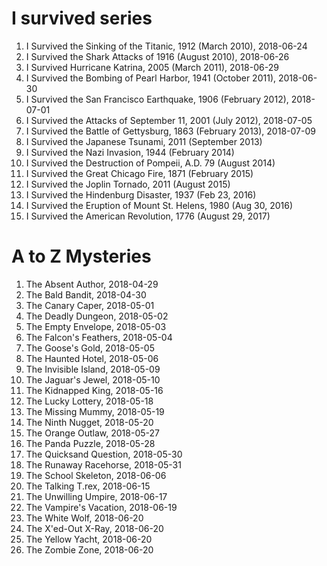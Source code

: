 # I survived series
1. I Survived the Sinking of the Titanic, 1912 (March 2010), 2018-06-24
2. I Survived the Shark Attacks of 1916 (August 2010), 2018-06-26
3. I Survived Hurricane Katrina, 2005 (March 2011), 2018-06-29
4. I Survived the Bombing of Pearl Harbor, 1941 (October 2011), 2018-06-30
5. I Survived the San Francisco Earthquake, 1906 (February 2012), 2018-07-01
6. I Survived the Attacks of September 11, 2001 (July 2012), 2018-07-05
7. I Survived the Battle of Gettysburg, 1863 (February 2013), 2018-07-09
8. I Survived the Japanese Tsunami, 2011 (September 2013)
9. I Survived the Nazi Invasion, 1944 (February 2014)
10. I Survived the Destruction of Pompeii, A.D. 79 (August 2014)
11. I Survived the Great Chicago Fire, 1871 (February 2015)
12. I Survived the Joplin Tornado, 2011 (August 2015)
13. I Survived the Hindenburg Disaster, 1937 (Feb 23, 2016)
14. I Survived the Eruption of Mount St. Helens, 1980 (Aug 30, 2016)
15. I Survived the American Revolution, 1776 (August 29, 2017)

# A to Z Mysteries    
1. The Absent Author, 2018-04-29
2. The Bald Bandit, 2018-04-30
3. The Canary Caper, 2018-05-01
4. The Deadly Dungeon, 2018-05-02
5. The Empty Envelope, 2018-05-03 
6. The Falcon's Feathers, 2018-05-04
7. The Goose's Gold, 2018-05-05
8. The Haunted Hotel, 2018-05-06  
9. The Invisible Island, 2018-05-09  
10. The Jaguar's Jewel, 2018-05-10
11. The Kidnapped King, 2018-05-16
12. The Lucky Lottery, 2018-05-18 
13. The Missing Mummy, 2018-05-19
14. The Ninth Nugget, 2018-05-20
15. The Orange Outlaw, 2018-05-27
16. The Panda Puzzle, 2018-05-28
17. The Quicksand Question, 2018-05-30
18. The Runaway Racehorse, 2018-05-31
19. The School Skeleton, 2018-06-06
20. The Talking T.rex, 2018-06-15
21. The Unwilling Umpire, 2018-06-17
22. The Vampire's Vacation, 2018-06-19
23. The White Wolf, 2018-06-20
24. The X'ed-Out X-Ray, 2018-06-20
25. The Yellow Yacht, 2018-06-20
26. The Zombie Zone, 2018-06-20
